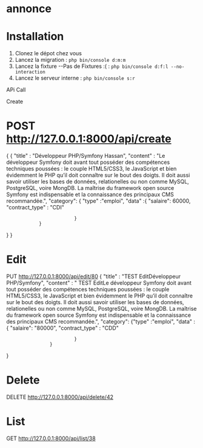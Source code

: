 # annonce

# Installation
1. Clonez le dépot chez vous
2. Lancez la migration : `php bin/console d:m:m`
3. Lancez la fixture --Pas de Fixtures :( : `php bin/console d:f:l --no-interaction`
4. Lancez le serveur interne : `php bin/console s:r`

APi Call

Create
# POST http://127.0.0.1:8000/api/create

{
{
	"title" : "Développeur PHP/Symfony Hassan",
	"content" : "Le développeur Symfony doit avant tout posséder des compétences techniques poussées : le couple HTML5/CSS3, le JavaScript et bien évidemment le PHP qu’il doit connaître sur le bout des doigts. Il doit aussi savoir utiliser les bases de données, relationelles ou non comme MySQL, PostgreSQL, voire MongDB. La maîtrise du framework open source Symfony est indispensable et la connaissance des principaux CMS recommandée.",
	"category": {
				"type" :"emploi",
				"data"   :{
	      						"salaire": 60000,
			    				"contract_type" : "CDI"
      		
      						 } 
				}
     
	
}
}

# Edit
PUT http://127.0.0.1:8000/api/edit/80
{
	"title" : "TEST EditDéveloppeur PHP/Symfony",
	"content" : " TEST EditLe développeur Symfony doit avant tout posséder des compétences techniques poussées : le couple HTML5/CSS3, le JavaScript et bien évidemment le PHP qu’il doit connaître sur le bout des doigts. Il doit aussi savoir utiliser les bases de données, relationelles ou non comme MySQL, PostgreSQL, voire MongDB. La maîtrise du framework open source Symfony est indispensable et la connaissance des principaux CMS recommandée.",
	"category": {"type" :"emploi",
				"data"   :{
	      						"salaire": "80000",
			    				"contract_type" : "CDD"
      		
      						 } 
					}
     
	
}

# Delete
DELETE http://127.0.0.1:8000/api/delete/42

# List
GET http://127.0.0.1:8000/api/list/38
